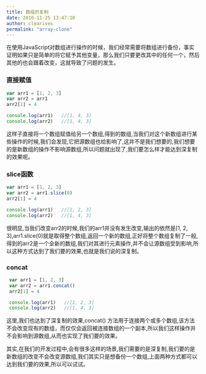 ```yaml
---
title: 数组的复制
date: 2016-11-25 13:47:10
author: clearives
permalink: "array-clone"
---
```

在使用JavaScript对数组进行操作的时候，我们经常需要将数组进行备份，事实证明如果只是简单的将它赋予其他变量，那么我们只要更改其中的任何一个，然后其他的也会跟着改变，这就导致了问题的发生。
<!--more-->

### 直接赋值

```js
var arr1 = [1, 2, 3]
var arr2 = arr1
arr2[1] = 4

console.log(arr1)   //[1, 4, 3]
console.log(arr2)   //[1, 4, 3]

```
这样子直接将一个数组赋值给另一个数组,得到的数组,当我们对这个新数组进行某些操作的时候,我们会发现,它把源数组也给影响了,这并不是我们想要的,我们想要的是新数组的操作不影响源数组,所以问题就出现了,我们要怎么样才能达到深复制的效果呢。

### slice函数
```js
var arr1 = [1, 2, 3]
var arr2 = arr1.slice(0)
arr2[1] = 4

console.log(arr1)   //[1, 2, 3]
console.log(arr2)   //[1, 4, 3]

```
很明显,当我们改变arr2的时候,我们的arr1并没有发生改变,输出的依然是[1, 2, 3],arr1.slice(0)就是取得整个数组,返回一个新的数组,正好将整个数组复制了一般,得到的arr2是一个全新的数组,我们对其进行元素操作,并不会让源数组受到影响,所以这种方式达到了我们要的效果,也就是我们说的深复制。

### concat
```js
 var arr1 = [1, 2, 3]
 var arr2 = arr1.concat()
 arr2[1] = 4

 console.log(arr1)   //[1, 2, 3]
 console.log(arr2)   //[1, 4, 3]

```
这里,我们也达到了深复制的效果,concat() 方法用于连接两个或多个数组,该方法不会改变现有的数组，而仅仅会返回被连接数组的一个副本,所以我们这样操作并不会影响到源数组,从而也实现了我们要的效果。

其实,在我们的开发过程中,会有很多这样的场景,我们需要的是深复制,我们要的是新数组的改变不会改变源数组,我们其实只是想备份一个数组,上面两种方式都可以达到我们要的效果,所以可以试试。
